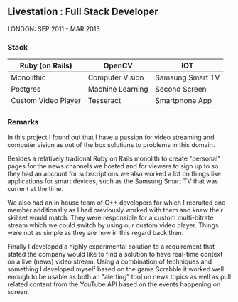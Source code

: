 ## Livestation : Full Stack Developer

LONDON: SEP 2011 - MAR 2013

### Stack

| Ruby (on Rails)     | OpenCV            | IOT              |
|---------------------|-------------------|------------------|
| Monolithic          | Computer Vision   | Samsung Smart TV |
| Postgres            | Machine Learning  | Second Screen    |
| Custom Video Player | Tesseract         | Smartphone App   |

### Remarks

In this project I found out that I have a passion for video streaming
and computer vision as out of the box solutions to problems in this
domain.

Besides a relatively tradional Ruby on Rails monolith to create
"personal" pages for the news channels we hosted and for viewers to
sign up to so they had an account for subscriptions we also worked a
lot on things like applications for smart devices, such as the Samsung Smart TV
that was current at the time.

We also had an in house team of C++ developers for which I recruited one member
additionally as I had previously worked with them and knew their skillset would
match.
They were responsible for a custom multi-bitrate stream which we could switch
by using our custom video player.
Things were not as simple as they are now in this regard back then.

Finally I developed a highly experimental solution to a requirement that stated
the company would like to find a solution to have real-time context on a live
(news) video stream.
Using a combination of techniques and something I developed myself based on
the game Scrabble it worked well enough to be usable as both an "alerting"
tool on news topics as well as pull related content from the YouTube API based
on the events happening on screen.
